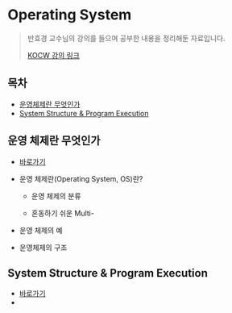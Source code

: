 # Operating System

> 반효경 교수님의 강의를 들으며 공부한 내용을 정리해둔 자료입니다.
>
> [KOCW 강의 링크](http://www.kocw.net/home/search/kemView.do?kemId=1046323)

## 목차

* [운영체제란 무엇인가](#운영체제란-무엇인가)
* [System Structure & Program Execution](#system-structure-&-program-execution)

## 운영 체제란 무엇인가

* [바로가기](./what_is_os)

* 운영 체제란(Operating System, OS)란?

	* 운영 체제의 분류

	* 혼동하기 쉬운 Multi-
* 운영 체제의 예
	
* 운영체제의 구조

## System Structure & Program Execution

* [바로가기](./system_structure_and_program_execution)
* 